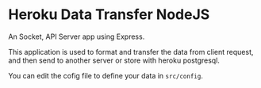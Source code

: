 # Heroku Data Transfer NodeJS

An Socket, API Server app using Express.

This application is used to format and transfer the data from client request,
and then send to another server or store with heroku postgresql.

You can edit the cofig file to define your data in `src/config`.
